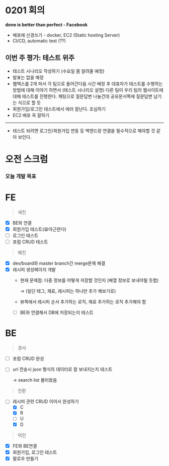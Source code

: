 # 0201 회의
**done is better than perfect - Facebook**

- 배포에 신경쓰기 - docker, EC2 (Static hosting Server)
- CI/CD, automatic test (??)

## 이번 주 평가: 테스트 위주

- 테스트 시나리오 작성하기 (수요일 쯤 알려줄 예정)
- 발표는 없을 예정
- 웹엑스를 2개 파서 각 팀으로 들어간다음 시간 배정 후 대표자가 테스트를 수행하는 방법에 대해 이야기 하면서 (테스트 시나리오 설명) 다른 팀이 우리 팀의 웹사이트에 대해 테스트를 진행한다. 채팅으로 질문답변 나눌건데 공유문서쪽에 질문답변 남기는 식으로 할 듯
- 회원가입/로그인 테스트에서 에러 잘난다. 조심하기
- EC2 배포 꼭 잘하기

---

- 테스트 되려면 로그인/회원가입 연동 등 백엔드랑 연결을 필수적으로 해야할 것 같아 보인다.

# 오전 스크럼

### 오늘 개발 목표

# FE

> 세진

- [x]  BE와 연결
- [x]  회원가입 테스트(😫야근한다)
- [ ]  로그인 테스트
- [ ]  포럼 CRUD 테스트

> 혜진

- [x]  dev/board와 master branch간 merge문제 해결
- [x]  레시피 생성페이지 개발
    - 현재 문제점: 다중 정보를 어떻게 저장할 것인지 (배열 정보로 보내야될 듯함)

        → (일단 태그, 재료, 레시피는 하나만 추가 해보기로)

    - 뷰쪽에서 레시피 순서 추가하는 로직, 재료 추가하는 로직 추가해야 함
    - [ ]  BE와 연결해서 DB에 저장되는지 테스트

# BE

> 경서

- [ ]  포럼 CRUD 완성
- [ ]  url 전송시 json 형식의 데이터로 잘 보내지는지  테스트

    → search list 불러왔음

> 진환

- [ ]  레시피 관련 CRUD 이어서 완성하기
    - [x]  C
    - [x]  R
    - [ ]  U
    - [x]  D

> 덕인

- [x]  FE와 BE연결
- [x]  회원가입, 로그인 테스트
- [x]  팔로우 만들기